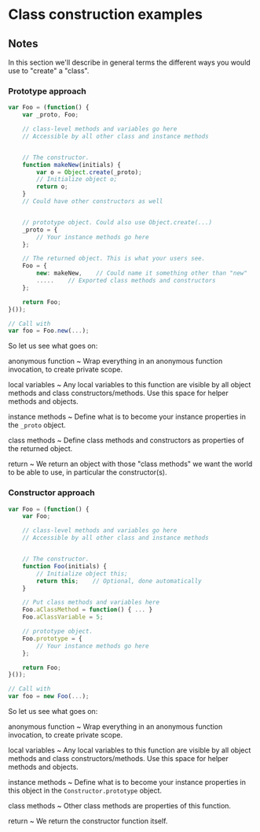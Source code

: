 # Class construction examples

## Notes

In this section we'll describe in general terms the different ways you would use to "create" a "class".

### Prototype approach

```javascript
var Foo = (function() {
    var _proto, Foo;

    // class-level methods and variables go here
    // Accessible by all other class and instance methods


    // The constructor.
    function makeNew(initials) {
        var o = Object.create(_proto);
        // Initialize object o;
        return o;
    }
    // Could have other constructors as well


    // prototype object. Could also use Object.create(...)
    _proto = {
        // Your instance methods go here
    };

    // The returned object. This is what your users see.
    Foo = {
        new: makeNew,    // Could name it something other than "new"
        .....    // Exported class methods and constructors
    };

    return Foo;
}());

// Call with
var foo = Foo.new(...);
```

So let us see what goes on:

anonymous function
  ~ Wrap everything in an anonymous function invocation, to create private scope.

local variables
  ~ Any local variables to this function are visible by all object methods and class constructors/methods. Use this space for helper methods and objects.

instance methods
  ~ Define what is to become your instance properties in the `_proto` object.

class methods
  ~ Define class methods and constructors as properties of the returned object.

return
  ~ We return an object with those "class methods" we want the world to be able to use, in particular the constructor(s).

### Constructor approach

```javascript
var Foo = (function() {
    var Foo;

    // class-level methods and variables go here
    // Accessible by all other class and instance methods


    // The constructor.
    function Foo(initials) {
        // Initialize object this;
        return this;    // Optional, done automatically
    }

    // Put class methods and variables here
    Foo.aClassMethod = function() { ... }
    Foo.aClassVariable = 5;

    // prototype object.
    Foo.prototype = {
        // Your instance methods go here
    };

    return Foo;
}());

// Call with
var foo = new Foo(...);
```

So let us see what goes on:

anonymous function
  ~ Wrap everything in an anonymous function invocation, to create private scope.

local variables
  ~ Any local variables to this function are visible by all object methods and class constructors/methods. Use this space for helper methods and objects.

instance methods
  ~ Define what is to become your instance properties in this object in the `Constructor.prototype` object.

class methods
  ~ Other class methods are properties of this function.

return
  ~ We return the constructor function itself.

